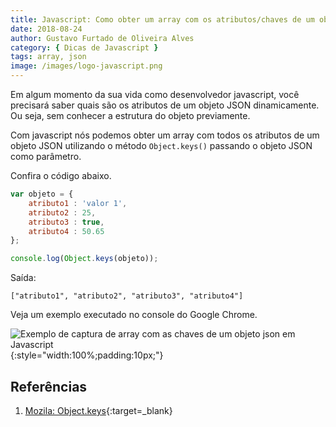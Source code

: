 ```yaml
---
title: Javascript: Como obter um array com os atributos/chaves de um objeto JSON
date: 2018-08-24
author: Gustavo Furtado de Oliveira Alves
category: { Dicas de Javascript }
tags: array, json
image: /images/logo-javascript.png
---
```


Em algum momento da sua vida como desenvolvedor javascript,
você precisará saber quais são os atributos de um objeto JSON dinamicamente.
Ou seja, sem conhecer a estrutura do objeto previamente.

Com javascript nós podemos obter um array com todos os atributos de um objeto JSON utilizando o método
`Object.keys()` passando o objeto JSON como parâmetro.

Confira o código abaixo.

```javascript
var objeto = {
    atributo1 : 'valor 1',
    atributo2 : 25,
    atributo3 : true,
    atributo4 : 50.65
};

console.log(Object.keys(objeto));
```

Saída:

```
["atributo1", "atributo2", "atributo3", "atributo4"]
```

Veja um exemplo executado no console do Google Chrome.

![Exemplo de captura de array com as chaves de um objeto json em Javascript](/images/javascript-como-obter-um-array-com-os-atributoschaves-de-um-objeto-json/array-com-chaves-de-um-objeto-json.gif){:style="width:100%;padding:10px;"}

## Referências

1. [Mozila: Object.keys](https://developer.mozilla.org/en-US/docs/Web/JavaScript/Reference/Global_Objects/Object/keys){:target=\_blank}

